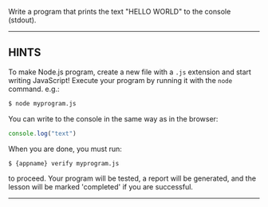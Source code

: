 Write a program that prints the text "HELLO WORLD" to the console (stdout).

----------------------------------------------------------------------
## HINTS

To make Node.js program, create a new file with a `.js` extension and start writing JavaScript! Execute your program by running it with the
`node` command. e.g.:

```sh
$ node myprogram.js
```

You can write to the console in the same way as in the browser:

```js
console.log("text")
```

When you are done, you must run:

```sh
$ {appname} verify myprogram.js
```

to proceed. Your program will be tested, a report will be generated, and the lesson will be marked 'completed' if you are successful.

----------------------------------------------------------------------